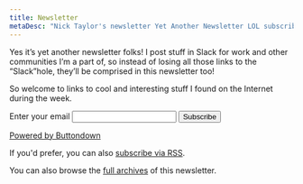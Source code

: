 ```yaml
---
title: Newsletter
metaDesc: "Nick Taylor's newsletter Yet Another Newsletter LOL subscribe page"
---
```


Yes it’s yet another newsletter folks! I post stuff in Slack for work and other communities I’m a part of, so instead of losing all those links to the “Slack”hole, they’ll be comprised in this newsletter too!

So welcome to links to cool and interesting stuff I found on the Internet during the week.

<form
  action="https://buttondown.email/api/emails/embed-subscribe/nickytonline"
  method="post"
  class="box-flex flex-dir-col gap-500"
>
  <label for="bd-email">Enter your email</label>
  <input type="email" name="email" id="bd-email" required />
  <button class="button">Subscribe</button>
  <p>
    <a href="https://buttondown.email" target="_blank">Powered by Buttondown</a>
  </p>
</form>

If you'd prefer, you can also [subscribe via RSS](https://buttondown.email/nickytonline/rss).

You can also browse the [full archives](https://buttondown.email/nickytonline/archive/) of this newsletter.
